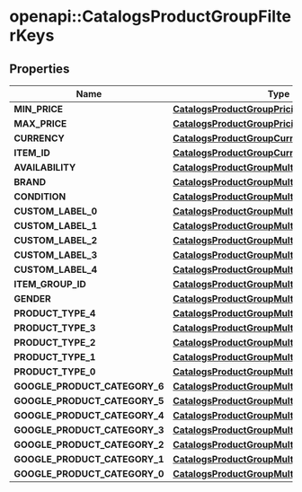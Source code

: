 # openapi::CatalogsProductGroupFilterKeys


## Properties
Name | Type | Description | Notes
------------ | ------------- | ------------- | -------------
**MIN_PRICE** | [**CatalogsProductGroupPricingCriteria**](.md) |  | 
**MAX_PRICE** | [**CatalogsProductGroupPricingCriteria**](.md) |  | 
**CURRENCY** | [**CatalogsProductGroupCurrencyCriteria**](.md) |  | 
**ITEM_ID** | [**CatalogsProductGroupCurrencyCriteria**](.md) |  | 
**AVAILABILITY** | [**CatalogsProductGroupMultipleStringCriteria**](.md) |  | 
**BRAND** | [**CatalogsProductGroupMultipleStringCriteria**](.md) |  | 
**CONDITION** | [**CatalogsProductGroupMultipleStringCriteria**](.md) |  | 
**CUSTOM_LABEL_0** | [**CatalogsProductGroupMultipleStringCriteria**](.md) |  | 
**CUSTOM_LABEL_1** | [**CatalogsProductGroupMultipleStringCriteria**](.md) |  | 
**CUSTOM_LABEL_2** | [**CatalogsProductGroupMultipleStringCriteria**](.md) |  | 
**CUSTOM_LABEL_3** | [**CatalogsProductGroupMultipleStringCriteria**](.md) |  | 
**CUSTOM_LABEL_4** | [**CatalogsProductGroupMultipleStringCriteria**](.md) |  | 
**ITEM_GROUP_ID** | [**CatalogsProductGroupMultipleStringCriteria**](.md) |  | 
**GENDER** | [**CatalogsProductGroupMultipleStringCriteria**](.md) |  | 
**PRODUCT_TYPE_4** | [**CatalogsProductGroupMultipleStringListCriteria**](.md) |  | 
**PRODUCT_TYPE_3** | [**CatalogsProductGroupMultipleStringListCriteria**](.md) |  | 
**PRODUCT_TYPE_2** | [**CatalogsProductGroupMultipleStringListCriteria**](.md) |  | 
**PRODUCT_TYPE_1** | [**CatalogsProductGroupMultipleStringListCriteria**](.md) |  | 
**PRODUCT_TYPE_0** | [**CatalogsProductGroupMultipleStringListCriteria**](.md) |  | 
**GOOGLE_PRODUCT_CATEGORY_6** | [**CatalogsProductGroupMultipleStringListCriteria**](.md) |  | 
**GOOGLE_PRODUCT_CATEGORY_5** | [**CatalogsProductGroupMultipleStringListCriteria**](.md) |  | 
**GOOGLE_PRODUCT_CATEGORY_4** | [**CatalogsProductGroupMultipleStringListCriteria**](.md) |  | 
**GOOGLE_PRODUCT_CATEGORY_3** | [**CatalogsProductGroupMultipleStringListCriteria**](.md) |  | 
**GOOGLE_PRODUCT_CATEGORY_2** | [**CatalogsProductGroupMultipleStringListCriteria**](.md) |  | 
**GOOGLE_PRODUCT_CATEGORY_1** | [**CatalogsProductGroupMultipleStringListCriteria**](.md) |  | 
**GOOGLE_PRODUCT_CATEGORY_0** | [**CatalogsProductGroupMultipleStringListCriteria**](.md) |  | 


